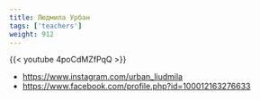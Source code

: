 ```yaml
---
title: Людмила Урбан
tags: ['teachers']
weight: 912
---
```

{{< youtube 4poCdMZfPqQ >}}

- https://www.instagram.com/urban_liudmila
- https://www.facebook.com/profile.php?id=100012163276633


